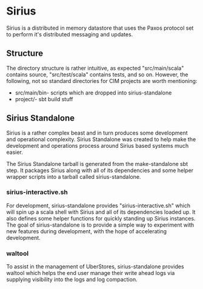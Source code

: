 # Sirius

Sirius is a distributed in memory datastore that uses the Paxos
protocol set to perform it's distributed messaging and updates.


## Structure

The directory structure is rather intuitive, as expected
"src/main/scala" contains source, "src/test/scala" contains tests,
and so on. However, the following, not so standard directories for
CIM projects are worth mentioning:

* src/main/bin- scripts which are dropped into sirius-standalone
* project/- sbt build stuff


## Sirius Standalone

Sirius is a rather complex beast and in turn produces some
development and operational complexity. Sirius Standalone was created
to help make the development and operations process around Sirius
based systems much easier.

The Sirius Standalone tarball is generated from the make-standalone
sbt step.  It packages Sirius along with all of its dependencies and
some helper wrapper scripts into a tarball called sirius-standalone.

### sirius-interactive.sh

For development, sirius-standalone provides "sirius-interactive.sh"
which will spin up a scala shell with Sirius and all of its
dependencies loaded up. It also defines some helper functions for
quickly standing up Sirius instances.  The goal of sirius-standalone
is to provide a simple way to experiment with new features during
development, with the hope of accelerating development.

### waltool

To assist in the management of UberStores, sirius-standalone provides
waltool which helps the end user manage their write ahead logs via
supplying visibility into the logs and log compaction.
